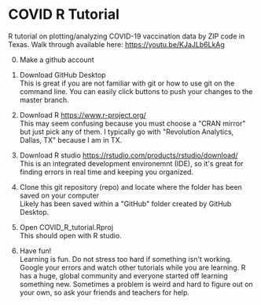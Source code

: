 # COVID R Tutorial
R tutorial on plotting/analyzing COVID-19 vaccination data by ZIP code in Texas.
Walk through available here: https://youtu.be/KJaJLb6LkAg

0. Make a github account

1. Download GitHub Desktop \
This is great if you are not familiar with git or how to use git on the command line. You can easily click buttons to push your changes to the master branch.

2. Download R https://www.r-project.org/ \
This may seem confusing because you must choose a "CRAN mirror" but just pick any of them. I typically go with "Revolution Analytics, Dallas, TX" because I am in TX.

3. Download R studio https://rstudio.com/products/rstudio/download/ \
This is an integrated development environemnt (IDE), so it's great for finding errors in real time and keeping you organized.

4. Clone this git repository (repo) and locate where the folder has been saved on your computer \
Likely has been saved within a "GitHub" folder created by GitHub Desktop.

5. Open COVID_R_tutorial.Rproj \
This should open with R studio.

6. Have fun! \
Learning is fun. Do not stress too hard if something isn't working. Google your errors and watch other tutorials while you are learning. R has a huge, global community and everyone started off learning something new. Sometimes a problem is weird and hard to figure out on your own, so ask your friends and teachers for help.
